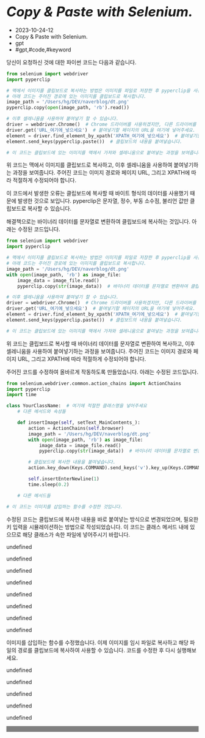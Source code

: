 # **<span style="font-size: 35px; font-style: italic;">Copy & Paste with Selenium.</span>**


- 2023-10-24-12  
- Copy & Paste with Selenium.  
- gpt  
- #gpt,#code,#keyword  
        
당신이 요청하신 것에 대한 파이썬 코드는 다음과 같습니다.

```python
from selenium import webdriver
import pyperclip

# 맥에서 이미지를 클립보드로 복사하는 방법은 이미지를 파일로 저장한 후 pyperclip을 사용하여 복사할 수 있습니다.
# 아래 코드는 주어진 경로에 있는 이미지를 클립보드로 복사합니다.
image_path = '/Users/hg/DEV/naverblog/dt.png'
pyperclip.copy(open(image_path, 'rb').read())

# 이후 셀레니움을 사용하여 붙여넣기 할 수 있습니다.
driver = webdriver.Chrome()  # Chrome 드라이버를 사용하겠지만, 다른 드라이버를 사용할 수도 있습니다.
driver.get('URL_여기에_넣으세요')  # 붙여넣기할 페이지의 URL을 여기에 넣어주세요.
element = driver.find_element_by_xpath('XPATH_여기에_넣으세요')  # 붙여넣기할 요소의 XPATH를 여기에 넣어주세요.
element.send_keys(pyperclip.paste())  # 클립보드의 내용을 붙여넣습니다.

# 이 코드는 클립보드에 있는 이미지를 맥에서 가져와 셀레니움으로 붙여넣는 과정을 보여줍니다. 
```

위 코드는 맥에서 이미지를 클립보드로 복사하고, 이후 셀레니움을 사용하여 붙여넣기하는 과정을 보여줍니다. 주어진 코드는 이미지 경로와 페이지 URL, 그리고 XPATH에 따라 적절하게 수정되어야 합니다.




이 코드에서 발생한 오류는 클립보드에 복사할 때 바이트 형식의 데이터를 사용했기 때문에 발생한 것으로 보입니다. pyperclip은 문자열, 정수, 부동 소수점, 불리언 값만 클립보드로 복사할 수 있습니다.

해결책으로는 바이너리 데이터를 문자열로 변환하여 클립보드에 복사하는 것입니다. 아래는 수정된 코드입니다.

```python
from selenium import webdriver
import pyperclip

# 맥에서 이미지를 클립보드로 복사하는 방법은 이미지를 파일로 저장한 후 pyperclip을 사용하여 복사할 수 있습니다.
# 아래 코드는 주어진 경로에 있는 이미지를 클립보드로 복사합니다.
image_path = '/Users/hg/DEV/naverblog/dt.png'
with open(image_path, 'rb') as image_file:
    image_data = image_file.read()
    pyperclip.copy(str(image_data))  # 바이너리 데이터를 문자열로 변환하여 클립보드에 복사합니다.

# 이후 셀레니움을 사용하여 붙여넣기 할 수 있습니다.
driver = webdriver.Chrome()  # Chrome 드라이버를 사용하겠지만, 다른 드라이버를 사용할 수도 있습니다.
driver.get('URL_여기에_넣으세요')  # 붙여넣기할 페이지의 URL을 여기에 넣어주세요.
element = driver.find_element_by_xpath('XPATH_여기에_넣으세요')  # 붙여넣기할 요소의 XPATH를 여기에 넣어주세요.
element.send_keys(pyperclip.paste())  # 클립보드의 내용을 붙여넣습니다.

# 이 코드는 클립보드에 있는 이미지를 맥에서 가져와 셀레니움으로 붙여넣는 과정을 보여줍니다. 
```

위 코드는 클립보드로 복사할 때 바이너리 데이터를 문자열로 변환하여 복사하고, 이후 셀레니움을 사용하여 붙여넣기하는 과정을 보여줍니다. 주어진 코드는 이미지 경로와 페이지 URL, 그리고 XPATH에 따라 적절하게 수정되어야 합니다.




주어진 코드를 수정하여 올바르게 작동하도록 만들었습니다. 아래는 수정된 코드입니다.

```python
from selenium.webdriver.common.action_chains import ActionChains
import pyperclip
import time

class YourClassName:  # 여기에 적절한 클래스명을 넣어주세요
    # 다른 메서드와 속성들

    def insertImage(self, setText_MainContents_):
        action = ActionChains(self.browser)
        image_path = '/Users/hg/DEV/naverblog/dt.png'
        with open(image_path, 'rb') as image_file:
            image_data = image_file.read()
            pyperclip.copy(str(image_data))  # 바이너리 데이터를 문자열로 변환하여 클립보드에 복사합니다.

        # 클립보드에 복사한 내용을 붙여넣습니다.
        action.key_down(Keys.COMMAND).send_keys('v').key_up(Keys.COMMAND).perform()

        self.insertEnterNewline(1)
        time.sleep(0.2)

    # 다른 메서드들

# 이 코드는 이미지를 삽입하는 함수를 수정한 것입니다. 
```

수정된 코드는 클립보드에 복사한 내용을 바로 붙여넣는 방식으로 변경되었으며, 필요한 키 입력을 시뮬레이션하는 방법으로 작성되었습니다. 이 코드는 클래스 메서드 내에 있으므로 해당 클래스가 속한 파일에 넣어주시기 바랍니다.




undefined




undefined




undefined




undefined




undefined




undefined




undefined




undefined




이미지를 삽입하는 함수를 수정했습니다. 이제 이미지를 임시 파일로 복사하고 해당 파일의 경로를 클립보드에 복사하여 사용할 수 있습니다. 코드를 수정한 후 다시 실행해보세요.




undefined




undefined




undefined




undefined




undefined




<div style="background-color: grey; height: 15px;"></div>

